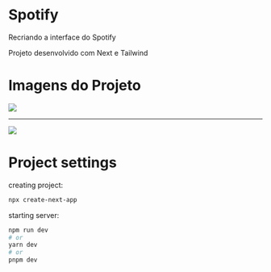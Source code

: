 # Spotify
<p>Recriando a interface do Spotify</p>
<p>Projeto desenvolvido com Next e Tailwind</p>

# Imagens do Projeto
<img src="https://github.com/ViniciusPRO20/Spotify-interface/assets/115045547/f5703ae0-9393-490d-bd6c-2d0531b93cca"/>
<hr/>
<img src="https://github.com/ViniciusPRO20/Spotify-interface/assets/115045547/5438ba21-ef5e-434b-be35-7ae57b01c726"/>

# Project settings
creating project:
```bash
npx create-next-app
```
starting server:
```bash
npm run dev
# or
yarn dev
# or
pnpm dev
```
